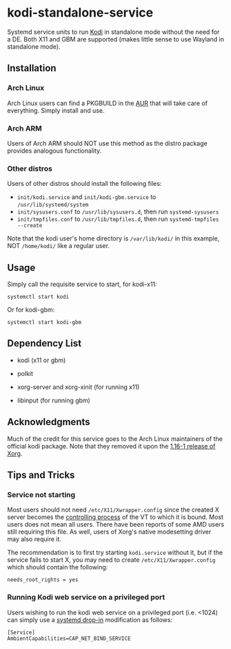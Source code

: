 # kodi-standalone-service
Systemd service units to run [Kodi](https://kodi.tv/) in standalone mode without the need for a DE.  Both X11 and GBM are supported (makes little sense to use Wayland in standalone mode).

## Installation
### Arch Linux
Arch Linux users can find a PKGBUILD in the [AUR](https://aur.archlinux.org/packages/kodi-standalone-service) that will take care of everything. Simply install and use.

### Arch ARM
Users of Arch ARM should NOT use this method as the distro package provides analogous functionality.

### Other distros
Users of other distros should install the following files:

* `init/kodi.service` and `init/kodi-gbm.service` to `/usr/lib/systemd/system`
* `init/sysusers.conf` to `/usr/lib/sysusers.d`, then run `systemd-sysusers`
* `init/tmpfiles.conf` to `/usr/lib/tmpfiles.d`, then run `systemd-tmpfiles --create`

Note that the kodi user's home directory is `/var/lib/kodi/` in this example, NOT `/home/kodi/` like a regular user.

## Usage
Simply call the requisite service to start, for kodi-x11:
```
systemctl start kodi
```
Or for kodi-gbm:
```
systemctl start kodi-gbm
```

## Dependency List
* kodi (x11 or gbm)
* polkit

* xorg-server and xorg-xinit (for running x11)
* libinput (for running gbm)

## Acknowledgments
Much of the credit for this service goes to the Arch Linux maintainers of the official kodi package. Note that they removed it upon the [1.16-1 release of Xorg](https://git.archlinux.org/svntogit/community.git/commit/trunk?h=packages/xbmc&id=9763c6d32678f3a3f45c195bfae92eee209d504f).

## Tips and Tricks
### Service not starting
Most users should not need `/etc/X11/Xwrapper.config` since the created X server becomes the [controlling process](http://www.freedesktop.org/software/systemd/man/systemd.exec.html#StandardInput=) of the VT to which it is bound. Most users does not mean all users. There have been reports of some AMD users still requiring this file. As well, users of Xorg's native modesetting driver may also require it.

The recommendation is to first try starting `kodi.service` without it, but if the service fails to start X, you may need to create `/etc/X11/Xwrapper.config` which should contain the following:
```
needs_root_rights = yes
```

### Running Kodi web service on a privileged port
Users wishing to run the kodi web service on a privileged port (i.e. <1024) can simply use a [systemd drop-in](https://wiki.archlinux.org/index.php/Systemd#Drop-in_files) modification as follows:
```
[Service]
AmbientCapabilities=CAP_NET_BIND_SERVICE
```
